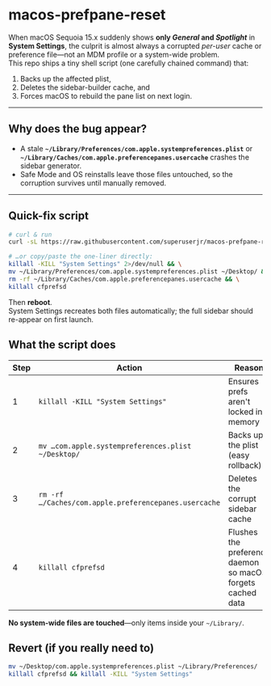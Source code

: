 # macos-prefpane-reset

When macOS Sequoia 15.x suddenly shows **only _General_ and _Spotlight_** in  
**System Settings**, the culprit is almost always a corrupted *per-user* cache or
preference file—not an MDM profile or a system-wide problem.  
This repo ships a tiny shell script (one carefully chained command) that:

1. Backs up the affected plist,
2. Deletes the sidebar-builder cache, and
3. Forces macOS to rebuild the pane list on next login.

---

## Why does the bug appear?

* A stale **`~/Library/Preferences/com.apple.systempreferences.plist`** or  
  **`~/Library/Caches/com.apple.preferencepanes.usercache`** crashes the sidebar generator.
* Safe Mode and OS reinstalls leave those files untouched, so the corruption
  survives until manually removed.

---

## Quick-fix script

```bash
# curl & run
curl -sL https://raw.githubusercontent.com/superuserjr/macos-prefpane-reset/main/reset.sh | bash
```
```bash
# …or copy/paste the one-liner directly:
killall -KILL "System Settings" 2>/dev/null && \
mv ~/Library/Preferences/com.apple.systempreferences.plist ~/Desktop/ && \
rm -rf ~/Library/Caches/com.apple.preferencepanes.usercache && \
killall cfprefsd
```

Then **reboot**.  
System Settings recreates both files automatically; the full sidebar should
re-appear on first launch.

## What the script does

| Step | Action | Reason |
|------|--------|--------|
| 1 | `killall -KILL "System Settings"` | Ensures prefs aren't locked in memory |
| 2 | `mv …com.apple.systempreferences.plist ~/Desktop/` | Backs up the plist (easy rollback) |
| 3 | `rm -rf …/Caches/com.apple.preferencepanes.usercache` | Deletes the corrupt sidebar cache |
| 4 | `killall cfprefsd` | Flushes the preference daemon so macOS forgets cached data |

**No system-wide files are touched**—only items inside your `~/Library/`.

## Revert (if you really need to)

```bash
mv ~/Desktop/com.apple.systempreferences.plist ~/Library/Preferences/
killall cfprefsd && killall -KILL "System Settings"
``` 
